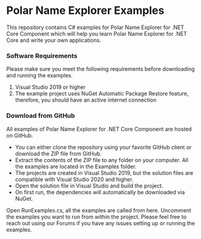 # Polar Name Explorer Examples

This repository contains C# examples for Polar Name Explorer for .NET Core Component which will help you learn Polar Name Explorer for .NET Core and write your own applications.

<!--- 
## How to Run the Examples? TODO
--->

### Software Requirements
Please make sure you meet the following requirements before downloading and running the examples.

1. Visual Studio 2019 or higher
1. The example project uses NuGet Automatic Package Restore feature, therefore, you should have an active internet connection


### Download from GitHub
All examples of Polar Name Explorer for .NET Core Component are hosted on GitHub.

* You can either clone the repository using your favorite GitHub client or download the ZIP file from GitHub.
* Extract the contents of the ZIP file to any folder on your computer. All the examples are located in the Examples folder.
* The projects are created in Visual Studio 2019, but the solution files are compatible with Visual Studio 2020 and higher.
* Open the solution file in Visual Studio and build the project.
* On first run, the dependencies will automatically be downloaded via NuGet.

Open RunExamples.cs, all the examples are called from here.
Uncomment the examples you want to run from within the project.
Please feel free to reach out using our Forums if you have any issues setting up or running the examples.

<!--- 
*****************
After you have downloaded the ZIP file from the Download ZIP link above, please check the following link with detailed instructions on how to run these Source Code Examples.
How to Run the Examples
Please feel free to contact us if you have any question, issue or suggestion.
*************
Polar Name Explorer .NET Core Component

### Polar Name Explorer - .NET Core Component - Coming Soon!

If you have any questions feel free to contact us: support@polarsoftware.com, or find anything you want to know here: [issues](https://github.com/polarsoftware/PolarNameExplorerCommunity/issues).

**Polar Name Explorer .NET Core Component**  is the perfect solution to all your name extraction problems.  
It is an easy-to-use .NET Core component, ideal for software developers who want to extract and parse names, surnames from text.


### Licensing in brief
100% royalty free distribution, for desktop and server.

More info soon at [web site](http://name.polarsoftware.com/index.html)
## How to Run the Examples?
--->

